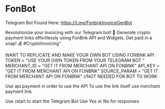# FonBot
Telegram Bot Found Here: https://t.me/FonbnkInvoiceGenBot

Revolutionize your invoicing with our Telegram bot! 🚀 Generate crypto payment links effortlessly using FonBnk API and Widgets. Get paid in a snap! 💰 #CryptoInvoicing"





WANT TO REPLICATE AND MAKE YOUR OWN BOT USING FONBNK API  
TOKEN = "USE YOUR OWN TOKEN FROM YOUR TELEGRAM BOT "
MERCHANT_ID = "GET IT FROM MERCHANT API ON FONBNK" 
API_KEY = "GET IT FROM MERCHANT API ON FONBNK"
SOURCE_PARAM = "GET IT FROM MERCHANT API ON FONBNK" //NOT NEEDED FOR BOT TO WORK 


Use api.payment in order to use the API 
To use the link itself use merchant payment link 





Use /start to start the Telegram Bot 
Use Yes or No for responses 
